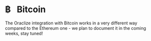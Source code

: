 # &#3647; &nbsp; Bitcoin

The Oraclize integration with Bitcoin works in a very different way compared to the Ethereum one - we plan to document it in the coming weeks, stay tuned!
